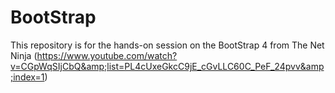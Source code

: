 # BootStrap
This repository is for the hands-on session on the BootStrap 4 from The Net Ninja (https://www.youtube.com/watch?v=CGpWqSIjCbQ&amp;list=PL4cUxeGkcC9jE_cGvLLC60C_PeF_24pvv&amp;index=1)
